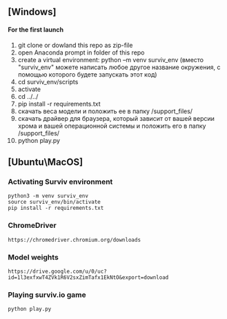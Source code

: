 ## [Windows] 
#### For the first launch 

1) git clone or dowland this repo as zip-file
2) open Anaconda prompt in folder of this repo
4) create a virtual environment: python –m venv surviv_env  (вместо "surviv_env" можете написать любое другое название окружения, с помощью которого будете запускать этот код)
5) cd surviv_env/scripts
6) activate
7) cd ../../
8) pip install -r requirements.txt
9) скачать веса модели и положить ее в папку /support_files/
10) скачать драйвер для браузера, который зависит от вашей версии хрома и вашей операционной системы и положить его в папку /support_files/
11) python play.py

## [Ubuntu\MacOS] 
### Activating Surviv environment
```
python3 -m venv surviv_env 
source surviv_env/bin/activate
pip install -r requirements.txt 
```

### ChromeDriver

```
https://chromedriver.chromium.org/downloads
```

### Model weights

```
https://drive.google.com/u/0/uc?id=1l3exfxwT4ZVk1R6V2sxZimTafx1EkNtO&export=download
```

### Playing surviv.io game
```
python play.py
```
